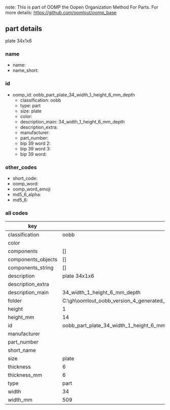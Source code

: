 #   

note: This is part of OOMP the Oopen Organization Method For Parts. For more details: https://github.com/oomlout/oomp_base

##  part details



plate 34x1x6

### name
* name: 
* name_short: 
### id
* oomp_id: oobb_part_plate_34_width_1_height_6_mm_depth
  * classification: oobb
  * type: part
  * size: plate
  * color: 
  * description_main: 34_width_1_height_6_mm_depth
  * description_extra: 
  * manufacturer: 
  * part_number: 
  * bip 39 word 2: 
  * bip 39 word 3: 
  * bip 39 word: 

### other_codes
* short_code: 
* oomp_word: 
* oomp_word_emoji 
* md5_6_alpha: 
* md5_6: 









### all codes 
| key | value |  
| --- | --- |  
| classification | oobb |  
| color |  |  
| components | [] |  
| components_objects | [] |  
| components_string | [] |  
| description | plate 34x1x6 |  
| description_extra |  |  
| description_main | 34_width_1_height_6_mm_depth |  
| folder | C:\gh\oomlout_oobb_version_4_generated_parts\things\oobb_part_plate_34_width_1_height_6_mm_depth |  
| height | 1 |  
| height_mm | 14 |  
| id | oobb_part_plate_34_width_1_height_6_mm_depth |  
| manufacturer |  |  
| part_number |  |  
| short_name |  |  
| size | plate |  
| thickness | 6 |  
| thickness_mm | 6 |  
| type | part |  
| width | 34 |  
| width_mm | 509 |  
